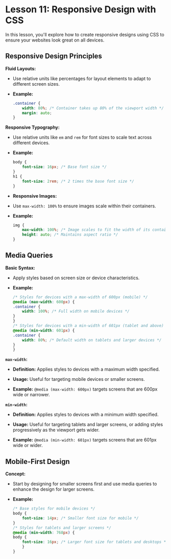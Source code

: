 # **Lesson 11: Responsive Design with CSS**

  
In this lesson, you'll explore how to create responsive designs using CSS to ensure your websites look great on all devices.

## **Responsive Design Principles**

**Fluid Layouts:**

- Use relative units like percentages for layout elements to adapt to different screen sizes.

- **Example:**

	```css
	.container {
		width: 80%; /* Container takes up 80% of the viewport width */
		margin: auto;
	}
	```

  
 **Responsive Typography:**

- Use relative units like `em` and `rem` for font sizes to scale text across different devices.

- **Example:**

	```css
	body {
		font-size: 16px; /* Base font size */
	} 
	h1 {
		font-size: 2rem; /* 2 times the base font size */
	}
	```

 - **Responsive Images:**

- Use `max-width: 100%` to ensure images scale within their containers.

- **Example:**

	```css
	img {
		max-width: 100%; /* Image scales to fit the width of its container */
		height: auto; /* Maintains aspect ratio */
	}
	```

  

## **Media Queries**

  
**Basic Syntax:**

- Apply styles based on screen size or device characteristics.

- **Example:**

	```css
	/* Styles for devices with a max-width of 600px (mobile) */
	@media (max-width: 600px) {
	.container {
		width: 100%; /* Full width on mobile devices */
	}
	}
	/* Styles for devices with a min-width of 601px (tablet and above) */
	@media (min-width: 601px) {
	.container {
		width: 80%; /* Default width on tablets and larger devices */
	}
	}
	```


**`max-width`:**

- **Definition:** Applies styles to devices with a maximum width specified.

- **Usage:** Useful for targeting mobile devices or smaller screens.

- **Example:** `@media (max-width: 600px)` targets screens that are 600px wide or narrower.

  

**`min-width`:**

- **Definition:** Applies styles to devices with a minimum width specified.

- **Usage:** Useful for targeting tablets and larger screens, or adding styles progressively as the viewport gets wider.

- **Example:** `@media (min-width: 601px)` targets screens that are 601px wide or wider.

  

## **Mobile-First Design**

**Concept:**

- Start by designing for smaller screens first and use media queries to enhance the design for larger screens.

- **Example:**

	```css
	/* Base styles for mobile devices */
	body {
		font-size: 14px; /* Smaller font size for mobile */
	}
	/* Styles for tablets and larger screens */
	@media (min-width: 768px) {
	body {
		font-size: 16px; /* Larger font size for tablets and desktops */
		}
	}
	```
<!--stackedit_data:
eyJoaXN0b3J5IjpbLTEyOTA4NjUzNzIsLTE5NjcyNjE1MzRdfQ
==
-->